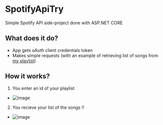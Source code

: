# SpotifyApiTry
Simple Spotify API side-project done with ASP.NET CORE

## What does it do?
- App gets oAuth client credentials token
- Makes simple requests (with an example of retrieving list of songs from [my playlist](https://open.spotify.com/playlist/0HMjdJlXeMaPvPqjMA8G1n?si=f119027d185349c2))

## How it works?

1. You enter an id of your playlist
  - ![image](https://user-images.githubusercontent.com/63263301/164700178-533e86d9-7d27-42c5-970e-8016ec6cfc8e.png)
2. You recieve your list of the songs !!
  - ![image](https://user-images.githubusercontent.com/63263301/164700444-2cfabcb7-7ef8-410d-90b1-b3cb8ab8e694.png)

